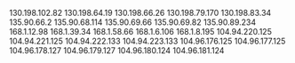 130.198.102.82
130.198.64.19
130.198.66.26
130.198.79.170
130.198.83.34
135.90.66.2
135.90.68.114
135.90.69.66
135.90.69.82
135.90.89.234
168.1.12.98
168.1.39.34
168.1.58.66
168.1.6.106
168.1.8.195
104.94.220.125
104.94.221.125
104.94.222.133
104.94.223.133
104.96.176.125
104.96.177.125
104.96.178.127
104.96.179.127
104.96.180.124
104.96.181.124
